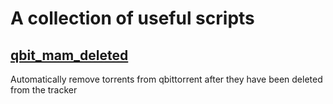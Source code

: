 # A collection of useful scripts

## [qbit_mam_deleted](qbit_mam_deleted)
Automatically remove torrents from qbittorrent after they have been deleted from the tracker